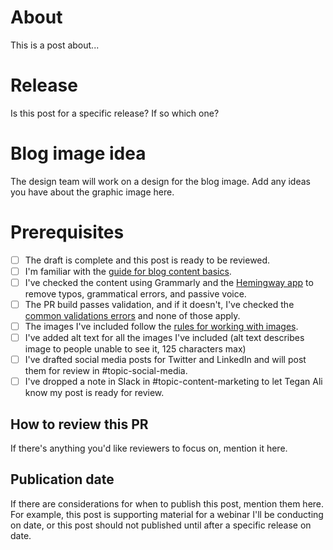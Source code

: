 # About

This is a post about...

# Release

Is this post for a specific release? If so which one?

# Blog image idea

The design team will work on a design for the blog image. Add any ideas you have about the graphic image here.

# Prerequisites

- [ ] The draft is complete and this post is ready to be reviewed.
- [ ] I'm familiar with the [guide for blog content basics](https://www.octopus.design/932c0f1a9/p/901d2a-blog-content).
- [ ] I've checked the content using Grammarly and the [Hemingway app](https://hemingwayapp.com/) to remove typos, grammatical errors, and passive voice. 
- [ ] The PR build passes validation, and if it doesn't, I've checked the [common validations errors](https://www.octopus.design/932c0f1a9/p/901d2a-blog-content/t/817249) and none of those apply.
- [ ] The images I've included follow the [rules for working with images](https://www.octopus.design/932c0f1a9/p/5061d7-working-with-images).
- [ ] I've added alt text for all the images I've included (alt text describes image to people unable to see it, 125 characters max)
- [ ] I've drafted social media posts for Twitter and LinkedIn and will post them for review in #topic-social-media.
- [ ] I've dropped a note in Slack in #topic-content-marketing to let Tegan Ali know my post is ready for review.

## How to review this PR

If there's anything you'd like reviewers to focus on, mention it here.


## Publication date

If there are considerations for when to publish this post, mention them here. For example, this post is supporting material for a webinar I'll be conducting on date, or this post should not published until after a specific release on date.

